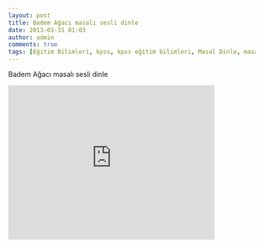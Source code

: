 ```yaml
---
layout: post
title: Badem Ağacı masalı sesli dinle
date: 2013-03-31 01:03
author: admin
comments: true
tags: [Eğitim Bilimleri, kpss, kpss eğitim bilimleri, Masal Dinle, masal dinle, sesli masal, Son Konular]
---
```

Badem Ağacı masalı sesli dinle
<iframe src="http://www.youtube.com/embed/cvTKqRprkVc?rel=0" height="315" width="420" allowfullscreen="" frameborder="0"></iframe>
